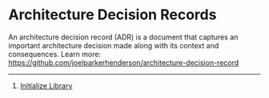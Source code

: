 # Architecture Decision Records

An architecture decision record (ADR) is a document that captures an important architecture decision made along with its context and consequences. Learn more: https://github.com/joelparkerhenderson/architecture-decision-record

---

1. [Initialize Library](./0001-initialize-library.md)
